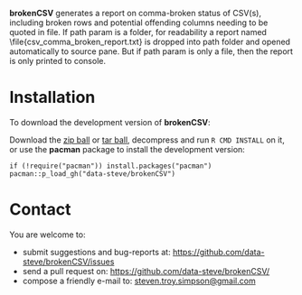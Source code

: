 
**brokenCSV** generates a report on comma-broken status of CSV(s), including broken rows and potential offending columns needing to be quoted in file. If path param is a folder, for readability a report named \file{csv_comma_broken_report.txt} is dropped into path folder and opened automatically to source pane. But if path param is only a file, then the report is only printed to console.

Installation
============

To download the development version of **brokenCSV**:

Download the [zip
ball](https://github.com/data-steve/brokenCSV/zipball/master) or
[tar ball](https://github.com/data-steve/brokenCSV/tarball/master),
decompress and run `R CMD INSTALL` on it, or use the **pacman** package
to install the development version:

    if (!require("pacman")) install.packages("pacman")
    pacman::p_load_gh("data-steve/brokenCSV")

Contact
=======

You are welcome to: 
- submit suggestions and bug-reports at: <https://github.com/data-steve/brokenCSV/issues> 
- send a pull request on: <https://github.com/data-steve/brokenCSV/> 
- compose a friendly e-mail to: <steven.troy.simpson@gmail.com>
